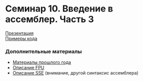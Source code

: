 # Семинар 10. Введение в ассемблер. Часть 3

[Презентация](https://dbeliakov.github.io/hse-os-2018/seminars/10/slides/)  
[Примеры кода](code)  

### Дополнительные материалы
* [Материалы прошлого года](https://github.com/hseos/hseos-course/tree/master/2017/10-asm3)
* [Описание FPU](http://osinavi.ru/asm/FPUexpansion/FPUdescription.html)
* [Описание SSE](https://en.wikibooks.org/wiki/X86_Assembly/SSE) (внимание, другой синтаксис ассемблера)